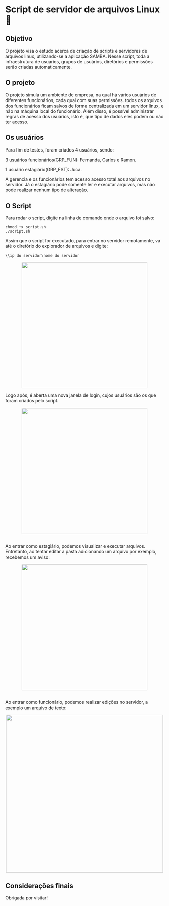 # Script de servidor de arquivos Linux :file_folder:

## Objetivo

O projeto visa o estudo acerca de criação de scripts e servidores de arquivos linux, utilizando-se a aplicação SAMBA.
Nesse script, toda a infraestrutura de usuários, grupos de usuários, diretórios e permissões serão criadas automaticamente.

## O projeto

O projeto simula um ambiente de empresa, na qual há vários usuários de diferentes funcionários, cada qual com suas permissões. todos os arquivos dos funcionários ficam salvos de forma centralizada em um servidor linux, e não na máquina local do funcionário. Além disso, é possível administrar regras de acesso dos usuários, isto é, que tipo de dados eles podem ou não ter acesso.

## Os usuários

Para fim de testes, foram criados 4 usuários, sendo:

3 usuários funcionários(GRP_FUN): Fernanda, Carlos e Ramon.

1 usuário estagiário(GRP_EST): Juca.

A gerencia e os funcionários tem acesso acesso total aos arquivos no servidor. Já o estagiário pode somente ler e executar arquivos, mas não pode realizar nenhum tipo de alteração.

## O Script

Para rodar o script, digite na linha de comando onde o arquivo foi salvo:
```
chmod +x script.sh
./script.sh
```

Assim que o script for executado, para entrar no servidor remotamente, vá até o diretório do explorador de arquivos e digite:

`\\ip do servidor\nome do servidor`

<div align=center>
  <img width = 400 src='https://user-images.githubusercontent.com/56310579/199094791-1dfbd4c4-4073-4d09-bb79-5ee7b3fa7251.png' /img>
</div>

Logo após, é aberta uma nova janela de login, cujos usuários são os que foram criados pelo script.

<div align=center>
  <img width = 400 src='https://user-images.githubusercontent.com/56310579/199095648-40d64ec9-e2c0-47f6-acaa-445ce7f7b493.png' /img>
</div>

##
Ao entrar como estagiário, podemos visualizar e executar arquivos. Entretanto, ao tentar editar a pasta adicionando um arquivo por exemplo, recebemos um aviso:

<div align=center>
  <img width = 400 src='https://user-images.githubusercontent.com/56310579/199095893-9fc4de7b-c9ac-4e35-ba37-8be74e1c8d3f.png' /img>
</div>

##
Ao entrar como funcionário, podemos realizar edições no servidor, a exemplo um arquivo de texto:

<div align=center>
  <img width = 500 src='https://user-images.githubusercontent.com/56310579/199096359-f9c2c7aa-78cc-430f-b0f4-485f3b36f13e.png' /img>
</div>

## Considerações finais
Obrigada por visitar!


